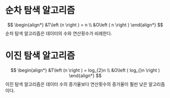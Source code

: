 # 순차 탐색 알고리즘
$$
\begin{align*}
	&T\left (n  \right ) = n \\
	&O\left ( n \right )
\end{align*}
$$
순차 탐색 알고리즘은 데이터의 수와 연산횟수가 비례한다.

# 이진 탐색 알고리즘
$$
\begin{align*}
	&T\left (n  \right ) = log_{2}n \\
	&O\left ( log_{}n \right )
\end{align*}
$$
이진 탐색 알고리즘은 데이터 수의 증가율보다 연산횟수의 증가율이 훨씬 낮은 알고리즘이다.
